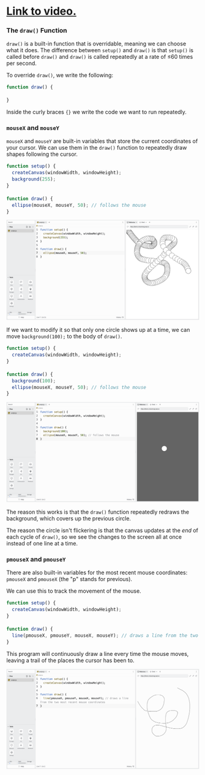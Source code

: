 # [Link to video.](https://www.youtube.com/watch?v=EwdV2fv3KoA&list=PLVD25niNi0BnKbPM0lUEfNYcWixQZ98cY)

### The `draw()` Function

`draw()` is a built-in function that is overridable, meaning we can choose what it does. The difference between `setup()` and `draw()` is that `setup()` is called before `draw()` and `draw()` is called repeatedly at a rate of ≤60 times per second. 

To override `draw()`, we write the following:

```javascript
function draw() {
  
}
```

Inside the curly braces `{}` we write the code we want to run repeatedly.

### `mouseX` and `mouseY`

`mouseX` and `mouseY` are built-in variables that store the current coordinates of your cursor. We can use them in the `draw()` function to repeatedly draw shapes following the cursor.

```javascript
function setup() {
  createCanvas(windowWidth, windowHeight);
  background(255);
}

function draw() {
  ellipse(mouseX, mouseY, 50); // follows the mouse
}
```

![](../../Images/Basic_Example_3.png)

If we want to modify it so that only one circle shows up at a time, we can move `background(100);` to the body of `draw()`.

```javascript
function setup() {
  createCanvas(windowWidth, windowHeight);
}

function draw() {
  background(100);
  ellipse(mouseX, mouseY, 50); // follows the mouse
}
```

![](../../Images/Mouse_Circle.png)

The reason this works is that the `draw()` function repeatedly redraws the background, which covers up the previous circle. 

The reason the circle isn't flickering is that the canvas updates at the _end_ of each cycle of `draw()`, so we see the changes to the screen all at once instead of one line at a time.

### `pmouseX` and `pmouseY`

There are also built-in variables for the most recent mouse coordinates: `pmouseX` and `pmouseX` (the "p" stands for previous).

We can use this to track the movement of the mouse.

```js
function setup() {
  createCanvas(windowWidth, windowHeight);
}

function draw() {
  line(pmouseX, pmouseY, mouseX, mouseY); // draws a line from the two most recent mouse coordinates
}
```

This program will continuously draw a line every time the mouse moves, leaving a trail of the places the cursor has been to.

![](../../Images/Mouse_Trail.png)
